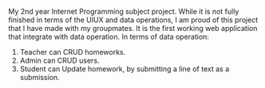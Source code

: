 My 2nd year Internet Programming subject project.
While it is not fully finished in terms of the UIUX and data operations, I am proud of this project that I have made with my groupmates. It is the first working web application that integrate with data operation.
In terms of data operation: 

1. Teacher can CRUD homeworks.
2. Admin can CRUD users.
3. Student can Update homework, by submitting a line of text as a submission. 
